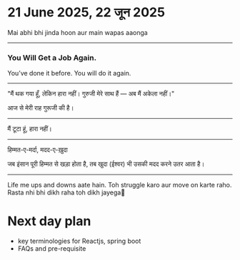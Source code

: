 # 21 June 2025, 22 जून 2025

Mai abhi bhi jinda hoon aur main wapas aaonga

---

### You Will Get a Job Again.
You’ve done it before. You will do it again.

---

"मैं थक गया हूँ, लेकिन हारा नहीं।
गुरुजी मेरे साथ हैं — अब मैं अकेला नहीं।"

आज से मेरी राह गुरूजी की है।

---

मैं टूटा हूं, हारा नहीं।

---

हिम्मत-ए-मर्दा, मदद-ए-ख़ुदा

जब इंसान पूरी हिम्मत से खड़ा होता है,
तब खुदा (ईश्वर) भी उसकी मदद करने उतर आता है।

---

Life me ups and downs aate hain. Toh struggle karo aur move on karte raho.  
Rasta nhi bhi dikh raha toh dikh jayega🤠  

# Next day plan 
- key terminologies for Reactjs, spring boot 
- FAQs and pre-requisite 
